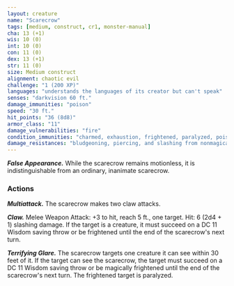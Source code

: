 ```yaml
---
layout: creature
name: "Scarecrow"
tags: [medium, construct, cr1, monster-manual]
cha: 13 (+1)
wis: 10 (0)
int: 10 (0)
con: 11 (0)
dex: 13 (+1)
str: 11 (0)
size: Medium construct
alignment: chaotic evil
challenge: "1 (200 XP)"
languages: "understands the languages of its creator but can't speak"
senses: "darkvision 60 ft."
damage_immunities: "poison"
speed: "30 ft."
hit_points: "36 (8d8)"
armor_class: "11"
damage_vulnerabilities: "fire"
condition_immunities: "charmed, exhaustion, frightened, paralyzed, poisoned, unconscious"
damage_resistances: "bludgeoning, piercing, and slashing from nonmagical weapons"
---
```


***False Appearance.*** While the scarecrow remains motionless, it is indistinguishable from an ordinary, inanimate scarecrow.

### Actions

***Multiattack.*** The scarecrow makes two claw attacks.

***Claw.*** Melee Weapon Attack: +3 to hit, reach 5 ft., one target. Hit: 6 (2d4 + 1) slashing damage. If the target is a creature, it must succeed on a DC 11 Wisdom saving throw or be frightened until the end of the scarecrow's next turn.

***Terrifying Glare.*** The scarecrow targets one creature it can see within 30 feet of it. If the target can see the scarecrow, the target must succeed on a DC 11 Wisdom saving throw or be magically frightened until the end of the scarecrow's next turn. The frightened target is paralyzed.